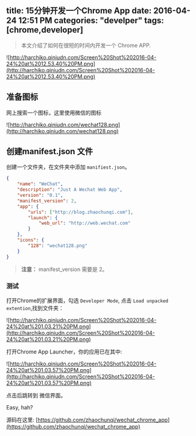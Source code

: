 title: 15分钟开发一个Chrome App
date: 2016-04-24 12:51 PM
categories: "develper"
tags: [chrome,developer]
---

> 本文介绍了如何在很短的时间内开发一个 Chrome APP.

<!--more-->

![http://harchiko.qiniudn.com/Screen%20Shot%202016-04-24%20at%2012.53.40%20PM.png](http://harchiko.qiniudn.com/Screen%20Shot%202016-04-24%20at%2012.53.40%20PM.png)

## 准备图标

网上搜索一个图标，这里使用微信的图标

![http://harchiko.qiniudn.com/wechat128.png](http://harchiko.qiniudn.com/wechat128.png)

## 创建manifest.json 文件

创建一个文件夹，在文件夹中添加 `manifiest.json`。

```json
{
	"name": "WeChat",
	"description": "Just A Wechat Web App",
	"version": "0.1",
	"manifest_version": 2,
	"app": {
		"urls": ["http://blog.zhaochunqi.com"],
		"launch": {
			"web_url": "http://web.wechat.com"
		}
	},
	"icons": {
		"128": "wechat128.png"
	}
}
```

> **注意：** manifest_version 需要是 2。

### 测试

打开Chrome的扩展界面，勾选 `Developer Mode`, 点击 `Load unpacked extention`,找到文件夹：

![http://harchiko.qiniudn.com/Screen%20Shot%202016-04-24%20at%201.03.21%20PM.png](http://harchiko.qiniudn.com/Screen%20Shot%202016-04-24%20at%201.03.21%20PM.png)

打开Chrome App Launcher，你的应用已在其中:

![http://harchiko.qiniudn.com/Screen%20Shot%202016-04-24%20at%201.03.57%20PM.png](http://harchiko.qiniudn.com/Screen%20Shot%202016-04-24%20at%201.03.57%20PM.png)

点击后跳转到 微信界面。

Easy, hah?

源码在这里: [https://github.com/zhaochunqi/wechat_chrome_app](https://github.com/zhaochunqi/wechat_chrome_app)
